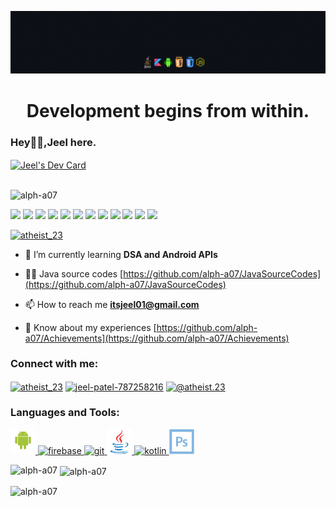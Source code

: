 ![Header](https://github.com/alph-a07/alph-a07/blob/main/header4.gif "Header")
<h1 align="center">Development begins from within.</h1>
<h3>Hey👋🏻,Jeel here.</h3>
<a href="https://app.daily.dev/alph_a07"><img src="https://api.daily.dev/devcards/d9652bbadddc4603a5715d5dd7ddd258.png?r=ig0" align="center" width="200" height="" alt="Jeel's Dev Card" /></a>
<br>
<br>
<p align="left"> <img src="https://komarev.com/ghpvc/?username=alph-a07&label=PROFILE%20VIEWS%20&color=red&style=flat" alt="alph-a07" /> </p>
<span>
<img src="https://img.shields.io/badge/OS-Windows-0099ff?style=flat&logo=windows">
  
<img src="https://img.shields.io/badge/Editor-Intellij-blueviolet?style=flat&logo=intellijidea">
<img src="https://img.shields.io/badge/Editor-Android Studio-blueviolet?style=flat&logo=androidstudio">
<img src="https://img.shields.io/badge/Editor-VS Code-blueviolet?style=flat&logo=visualstudiocode">
  
<img src="https://img.shields.io/badge/Code-Java-important?style=flat&logo=java" href="https://www.microsoft.com/en-in/windows/windows-11">
<img src="https://img.shields.io/badge/Code-Kotlin-important?style=flat&logo=kotlin">
<img src="https://img.shields.io/badge/Code-XML-important?style=flat&logo=xaml">
<img src="https://img.shields.io/badge/Code-HTML-important?style=flat&logo=html5">
<img src="https://img.shields.io/badge/Code-CSS-important?style=flat&logo=css3">
<img src="https://img.shields.io/badge/Code-JavaScript-important?style=flat&logo=javascript">
  
<img src="https://img.shields.io/badge/Shell-Bash-success?style=flat&logo=gnubash">
<img src="https://img.shields.io/badge/Tools-Firebase-ffff00?style=flat&logo=firebase">

</span>
<p align="left"> <a href="https://twitter.com/atheist_23" target="blank"><img src="https://img.shields.io/twitter/follow/atheist_23?logo=twitter&style=for-the-badge" alt="atheist_23" /></a> </p>

- 🌱 I’m currently learning **DSA and Android APIs**

- 👨‍💻 Java source codes [https://github.com/alph-a07/JavaSourceCodes](https://github.com/alph-a07/JavaSourceCodes)

- 📫 How to reach me **itsjeel01@gmail.com**

- 📄 Know about my experiences [https://github.com/alph-a07/Achievements](https://github.com/alph-a07/Achievements)

<h3 align="left">Connect with me:</h3>
<p align="left">
<a href="https://twitter.com/atheist_23" target="blank"><img align="center" src="https://raw.githubusercontent.com/rahuldkjain/github-profile-readme-generator/master/src/images/icons/Social/twitter.svg" alt="atheist_23" height="30" width="40" /></a>
<a href="https://linkedin.com/in/jeel-patel-787258216" target="blank"><img align="center" src="https://raw.githubusercontent.com/rahuldkjain/github-profile-readme-generator/master/src/images/icons/Social/linked-in-alt.svg" alt="jeel-patel-787258216" height="30" width="40" /></a>
<a href="https://instagram.com/@atheist.23" target="blank"><img align="center" src="https://raw.githubusercontent.com/rahuldkjain/github-profile-readme-generator/master/src/images/icons/Social/instagram.svg" alt="@atheist.23" height="30" width="40" /></a>
</p>

<h3 align="left">Languages and Tools:</h3>
<p align="left"> <a href="https://developer.android.com" target="_blank" rel="noreferrer"> <img src="https://raw.githubusercontent.com/devicons/devicon/master/icons/android/android-original-wordmark.svg" alt="android" width="40" height="40"/> </a> <a href="https://firebase.google.com/" target="_blank" rel="noreferrer"> <img src="https://www.vectorlogo.zone/logos/firebase/firebase-icon.svg" alt="firebase" width="40" height="40"/> </a> <a href="https://git-scm.com/" target="_blank" rel="noreferrer"> <img src="https://www.vectorlogo.zone/logos/git-scm/git-scm-icon.svg" alt="git" width="40" height="40"/> </a> <a href="https://www.java.com" target="_blank" rel="noreferrer"> <img src="https://raw.githubusercontent.com/devicons/devicon/master/icons/java/java-original.svg" alt="java" width="40" height="40"/> </a> <a href="https://kotlinlang.org" target="_blank" rel="noreferrer"> <img src="https://www.vectorlogo.zone/logos/kotlinlang/kotlinlang-icon.svg" alt="kotlin" width="40" height="40"/> </a> <a href="https://www.photoshop.com/en" target="_blank" rel="noreferrer"> <img src="https://raw.githubusercontent.com/devicons/devicon/master/icons/photoshop/photoshop-line.svg" alt="photoshop" width="40" height="40"/> </a> </p>

<p><img align="left" src="https://github-readme-stats.vercel.app/api/top-langs?username=alph-a07&show_icons=true&locale=en&layout=compact" alt="alph-a07" /></p>

<p>&nbsp;<img align="center" src="https://github-readme-stats.vercel.app/api?username=alph-a07&show_icons=true&locale=en" alt="alph-a07" /></p>

<p><img align="center" src="https://github-readme-streak-stats.herokuapp.com/?user=alph-a07&" alt="alph-a07" /></p>
